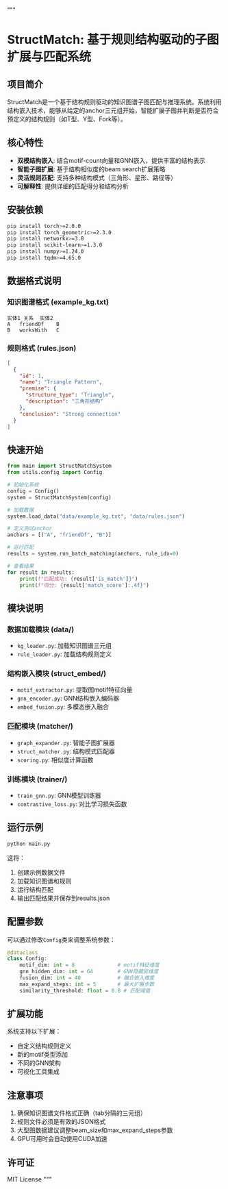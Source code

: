 """
# StructMatch: 基于规则结构驱动的子图扩展与匹配系统

## 项目简介

StructMatch是一个基于结构规则驱动的知识图谱子图匹配与推理系统。系统利用结构嵌入技术，能够从给定的anchor三元组开始，智能扩展子图并判断是否符合预定义的结构规则（如T型、Y型、Fork等）。

## 核心特性

- **双模结构嵌入**: 结合motif-count向量和GNN嵌入，提供丰富的结构表示
- **智能子图扩展**: 基于结构相似度的beam search扩展策略
- **灵活规则匹配**: 支持多种结构模式（三角形、星形、路径等）
- **可解释性**: 提供详细的匹配得分和结构分析

## 安装依赖

```bash
pip install torch>=2.0.0
pip install torch_geometric>=2.3.0
pip install networkx>=3.0
pip install scikit-learn>=1.3.0
pip install numpy>=1.24.0
pip install tqdm>=4.65.0
```

## 数据格式说明

### 知识图谱格式 (example_kg.txt)
```
实体1	关系	实体2
A	friendOf	B
B	worksWith	C
```

### 规则格式 (rules.json)
```json
[
  {
    "id": 1,
    "name": "Triangle Pattern",
    "premise": {
      "structure_type": "Triangle",
      "description": "三角形结构"
    },
    "conclusion": "Strong connection"
  }
]
```

## 快速开始

```python
from main import StructMatchSystem
from utils.config import Config

# 初始化系统
config = Config()
system = StructMatchSystem(config)

# 加载数据
system.load_data("data/example_kg.txt", "data/rules.json")

# 定义测试anchor
anchors = [("A", "friendOf", "B")]

# 运行匹配
results = system.run_batch_matching(anchors, rule_idx=0)

# 查看结果
for result in results:
    print(f"匹配成功: {result['is_match']}")
    print(f"得分: {result['match_score']:.4f}")
```

## 模块说明

### 数据加载模块 (data/)
- `kg_loader.py`: 加载知识图谱三元组
- `rule_loader.py`: 加载结构规则定义

### 结构嵌入模块 (struct_embed/)
- `motif_extractor.py`: 提取图motif特征向量
- `gnn_encoder.py`: GNN结构嵌入编码器
- `embed_fusion.py`: 多模态嵌入融合

### 匹配模块 (matcher/)
- `graph_expander.py`: 智能子图扩展器
- `struct_matcher.py`: 结构模式匹配器
- `scoring.py`: 相似度计算函数

### 训练模块 (trainer/)
- `train_gnn.py`: GNN模型训练器
- `contrastive_loss.py`: 对比学习损失函数

## 运行示例

```bash
python main.py
```

这将：
1. 创建示例数据文件
2. 加载知识图谱和规则
3. 运行结构匹配
4. 输出匹配结果并保存到results.json

## 配置参数

可以通过修改`Config`类来调整系统参数：

```python
@dataclass
class Config:
    motif_dim: int = 8              # motif特征维度
    gnn_hidden_dim: int = 64        # GNN隐藏层维度
    fusion_dim: int = 40            # 融合嵌入维度
    max_expand_steps: int = 5       # 最大扩展步数
    similarity_threshold: float = 0.8 # 匹配阈值
```

## 扩展功能

系统支持以下扩展：
- 自定义结构规则定义
- 新的motif类型添加  
- 不同的GNN架构
- 可视化工具集成

## 注意事项

1. 确保知识图谱文件格式正确（tab分隔的三元组）
2. 规则文件必须是有效的JSON格式
3. 大型图数据建议调整beam_size和max_expand_steps参数
4. GPU可用时会自动使用CUDA加速

## 许可证

MIT License
"""